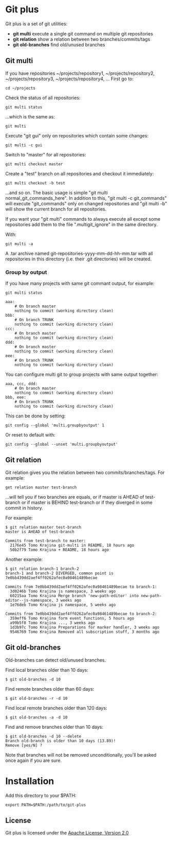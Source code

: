 # Git plus

Git plus is a set of git utilities:

 * **git multi** execute a single git command on multiple git repositories
 * **git relation** show a relation between two branches/commits/tags
 * **git old-branches** find old/unused branches

## Git multi

If you have repositories ~/projects/repository1, ~/projects/repository2, ~/projects/repository3, ~/projects/repository4, ... First go to:

    cd ~/projects

Check the status of all repositories:

    git multi status

...which is the same as:

    git multi

Execute "git gui" only on repositories which contain some changes:

    git multi -c gui

Switch to "master" for all repositories:

    git multi checkout master

Create a "test" branch on all repositories and checkout it immediately:

    git multi checkout -b test

...and so on. The basic usage is simple "git multi normal_git_commands_here". In addition to this, "git multi -c git_commands" will execute "git_commands" only on changed repositories and "git multi -b" will show the current branch for all repositories.

If you want your "git multi" commands to always execute all except some repositories add them to the file ".multigit_ignore" in the same directory.

With:

    git multi -a

A .tar archive named git-repositories-yyyy-mm-dd-hh-mm.tar with all repositories in this directory (i.e. their .git directories) will be created.

### Group by output

If you have many projects with same git commant output, for example:

    git multi status
    
    aaa:
    	# On branch master
    	nothing to commit (working directory clean)
    bbb:
    	# On branch TRUNK
    	nothing to commit (working directory clean)
    ccc:
    	# On branch master
    	nothing to commit (working directory clean)
    ddd:
    	# On branch master
    	nothing to commit (working directory clean)
    eee:
    	# On branch TRUNK
    	nothing to commit (working directory clean)

You can configure multi git to group projects with same output together:

    aaa, ccc, ddd:
    	# On branch master
    	nothing to commit (working directory clean)
    bbb, eee:
    	# On branch TRUNK
    	nothing to commit (working directory clean)

This can be done by setting:

    git config --global 'multi.groupbyoutput' 1

Or reset to default with:

    git config --global --unset 'multi.groupbyoutput'

## Git relation

Git relation gives you the relation between two commits/branches/tags. For example:

    get relation master test-branch

...will tell you if two branches are equals, or if master is AHEAD of test-branch or if master is BEHIND test-branch or if they diverged in some commit in history.

For example:

    $ git relation master test-branch
    master is AHEAD of test-branch

    Commits from test-branch to master:
      2176e45 Tomo Krajina git-multi in README, 18 hours ago
      50b2f79 Tomo Krajina + README, 18 hours ago

Another example:

    $ git relation branch-1 branch-2
    branch-1 and branch-2 DIVERGED, common point is 7e0bb439dd2aef4ff0262afec0a98461489becae

    Commits from 7e0bb439dd2aef4ff0262afec0a98461489becae to branch-1:
      3d0246b Tomo Krajina js namespace, 3 weeks ago
      60215aa Tomo Krajina Merge branch 'new-path-editor' into new-path-editor--js-namespace, 3 weeks ago
      1e76deb Tomo Krajina js namespace, 5 weeks ago

    Commits from 7e0bb439dd2aef4ff0262afec0a98461489becae to branch-2:
      359eff6 Tomo Krajina form event functions, 5 hours ago
      a99b5f8 Tomo Krajina ..., 3 weeks ago
      1d3b97c Tomo Krajina Preparations for marker handler, 3 weeks ago
      9546769 Tomo Krajina Removed all subscription stuff, 3 months ago

## Git old-branches

Old-branches can detect old/unused branches.

Find local branches older than 10 days:

    $ git old-branches -d 10

Find remote branches older than 60 days:

    $ git old-branches -r -d 10

Find local remote branches older than 120 days:

    $ git old-branches -a -d 10

Find and remove branches older than 10 days:

    $ git old-branches -d 10 --delete
    Branch old-branch is older than 10 days (13.89)!
    Remove [yes/N] ?

Note that branches will not be removed unconditionally, you'll be asked once again if you are sure.

# Installation

Add this directory to your $PATH:

    export PATH=$PATH:/path/to/git-plus

License
-------

Git plus is licensed under the [Apache License, Version 2.0](http://www.apache.org/licenses/LICENSE-2.0)
